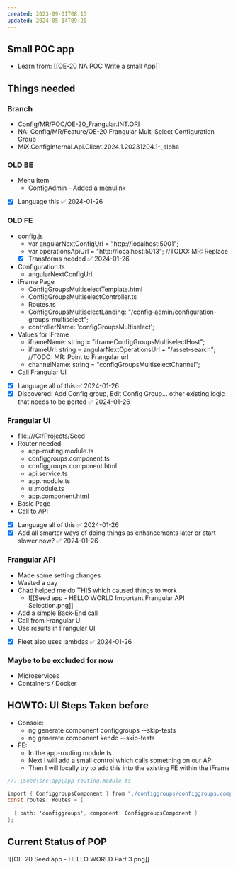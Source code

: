 ```yaml
---
created: 2023-09-01T08:15
updated: 2024-05-14T09:20
---
```


## Small POC app

- Learn from: [[OE-20 NA POC Write a small App]]

## Things needed

### Branch

- Config/MR/POC/OE-20_Frangular.INT.ORI
- NA: Config/MR/Feature/OE-20 Frangular Multi Select Configuration Group
- MiX.ConfigInternal.Api.Client.2024.1.20231204.1-_alpha

### OLD BE

- Menu Item
	- ConfigAdmin - Added a menulink
- [x] Language this ✅ 2024-01-26

### OLD FE

- config.js
	- var angularNextConfigUrl = "http://localhost:5001";
	- var operationsApiUrl = "http://localhost:5013"; //TODO: MR: Replace
	- [x] Transforms needed ✅ 2024-01-26
- Configuration.ts
	- angularNextConfigUrl
- iFrame Page
	- ConfigGroupsMultiselectTemplate.html
	- ConfigGroupsMultiselectController.ts
	- Routes.ts
	- ConfigGroupsMultiselectLanding: "/config-admin/configuration-groups-multiselect";
	- controllerName: 'configGroupsMultiselect';
- Values for iFrame
	- iframeName: string = "iframeConfigGroupsMultiselectHost";
	- iframeUrl: string = angularNextOperationsUrl + "/asset-search"; //TODO: MR: Point to Frangular url
	- channelName: string = "configGroupsMultiselectChannel";
- Call Frangular UI
- [x] Language all of this ✅ 2024-01-26
- [x] Discovered: Add Config group, Edit Config Group... other existing logic that needs to be ported ✅ 2024-01-26

### Frangular UI

- file:///C:/Projects/Seed
- Router needed
	- app-routing.module.ts
	- configgroups.component.ts
	- configgroups.component.html
	- api.service.ts
	- app.module.ts
	- ui.module.ts
	- app.component.html
- Basic Page
- Call to API
- [x] Language all of this ✅ 2024-01-26
- [x] Add all smarter ways of doing things as enhancements later or start slower now? ✅ 2024-01-26

### Frangular API

- Made some setting changes
- Wasted a day
- Chad helped me do THIS which caused things to work
	- ![[Seed app - HELLO WORLD Important Frangular API Selection.png]]
- Add a simple Back-End call
- Call from Frangular UI
- Use results in Frangular UI
- [x] Fleet also uses lambdas ✅ 2024-01-26

### Maybe to be excluded for now

- Microservices
- Containers / Docker

## HOWTO: UI Steps Taken before

- Console:
	- ng generate component configgroups --skip-tests
	- ng generate component kendo --skip-tests
- FE:
	- In the app-routing.module.ts
	- Next I will add a small control which calls something on our API
	- Then I will locally try to add this into the existing FE within the iFrame
```c#
//..\Seed\src\app\app-routing.module.ts

import { ConfiggroupsComponent } from "./configgroups/configgroups.component";
const routes: Routes = [
  ...
  { path: 'configgroups', component: ConfiggroupsComponent }
];
```


## Current Status of POP

![[OE-20 Seed app - HELLO WORLD Part 3.png]]

